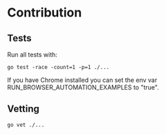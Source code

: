 # Contribution


## Tests

Run all tests with:
````
go test -race -count=1 -p=1 ./...
````

If you have Chrome installed you can set the env var RUN_BROWSER_AUTOMATION_EXAMPLES to "true". 

## Vetting

````
go vet ./...
````
